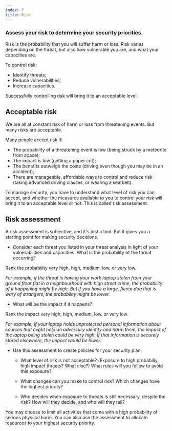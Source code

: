 ```yaml
---
index: 7
title: Risk
---
```

### Assess your risk to determine your security priorities. 

Risk is the probability that you will suffer harm or loss. Risk varies depending on the threat, but also how vulnerable you are, and what your capacities are.

To control risk:

* Identify threats;
* Reduce vulnerabilities; 
* Increase capacities.

Successfully controlling risk will bring it to an acceptable level. 

## Acceptable risk

We are all at constant risk of harm or loss from threatening events. But many risks are acceptable.

Many people accept risk if: 

* The probability of a threatening event is low (being struck by a meteorite from space);
* The impact is low (getting a paper cut); 
* The benefits outweigh the costs (driving even though you may be in an accident);
* There are manageable, affordable ways to control and reduce risk (taking advanced driving classes, or wearing a seatbelt). 

To manage security, you have to understand what level of risk you can accept, and whether the measures available to you to control your risk will bring it to an acceptable level or not. This is called risk assessment. 

## Risk assessment

A risk assessment is subjective, and it's just a tool. But it gives you a starting point for making security decisions. 

* Consider each threat you listed in your threat analysis in light of your vulnerabilities and capacities. What is the probability of the threat occurring? 

Rank the probability very high, high, medium, low, or very low. 

*For example, if the threat is having your work laptop stolen from your ground floor flat in a neighbourhood with high street crime, the probability of it happening might be high. But if you have a large, fierce dog that is wary of strangers, the probability might be lower.*     

* What will be the impact if it happens?

Rank the impact very high, high, medium, low, or very low. 

*For example, if your laptop holds unprotected personal information about sources that might help an adversary identify and harm them, the impact of the laptop being stolen could be very high. If that information is securely stored elsewhere, the impact would be lower.*    

* Use this assessment to create policies for your security plan.


  * What level of risk is not acceptable? (Exposure to high probabiliy, high impact threats? What else?) What rules will you follow to avoid this exposure?  
  
  * What changes can you make to control risk? Which changes have the highest priority?  
  
  * Who decides when exposure to threats is still necessary, despite the risk? How will they decide, and who will they tell?   

You may choose to limit all activities that come with a high probability of serious physical harm. You can also use the assessment to allocate resources to your highest security priority.